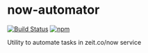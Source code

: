 # now-automator

[![Build Status](https://travis-ci.org/andreleite/now-automator.svg?branch=master)](https://travis-ci.org/andreleite/now-automator)
[![npm](https://img.shields.io/npm/v/now-automator.svg?maxAge=2592000)](https://www.npmjs.com/package/now-automator)

Utility to automate tasks in zeit.co/now service
